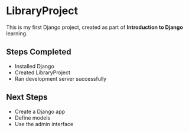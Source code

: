 # LibraryProject

This is my first Django project, created as part of **Introduction to Django** learning.

## Steps Completed
- Installed Django
- Created LibraryProject
- Ran development server successfully

## Next Steps
- Create a Django app
- Define models
- Use the admin interface
